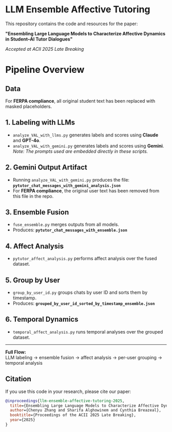 # LLM Ensemble Affective Tutoring

This repository contains the code and resources for the paper:

**"Ensembling Large Language Models to Characterize Affective Dynamics in Student–AI Tutor Dialogues"**

_Accepted at ACII 2025 Late Breaking_

# Pipeline Overview

## Data

For **FERPA compliance**, all original student text has been replaced with masked placeholders.

## 1. Labeling with LLMs

- `analyze_VAL_with_llms.py` generates labels and scores using **Claude** and **GPT-4o**.
- `analyze_VAL_with_gemini.py` generates labels and scores using **Gemini**.  
  _Note: The prompts used are embedded directly in these scripts._

## 2. Gemini Output Artifact

- Running `analyze_VAL_with_gemini.py` produces the file:  
  **`pytutor_chat_messages_with_gemini_analysis.json`**
- For **FERPA compliance**, the original user text has been removed from this file in the repo.

## 3. Ensemble Fusion

- `fuse_ensemble.py` merges outputs from all models.
- Produces: **`pytutor_chat_messages_with_ensemble.json`**

## 4. Affect Analysis

- `pytutor_affect_analysis.py` performs affect analysis over the fused dataset.

## 5. Group by User

- `group_by_user_id.py` groups chats by user ID and sorts them by timestamp.
- Produces: **`grouped_by_user_id_sorted_by_timestamp_ensemble.json`**

## 6. Temporal Dynamics

- `temporal_affect_analysis.py` runs temporal analyses over the grouped dataset.

---

**Full Flow:**  
LLM labeling → ensemble fusion → affect analysis → per-user grouping → temporal analysis

## Citation

If you use this code in your research, please cite our paper:

```bibtex
@inproceedings{llm-ensemble-affective-tutoring-2025,
  title={Ensembling Large Language Models to Characterize Affective Dynamics in Student–AI Tutor Dialogues},
  author={Chenyu Zhang and Sharifa Alghowinem and Cynthia Breazeal},
  booktitle={Proceedings of the ACII 2025 Late Breaking},
  year={2025}
}
```
